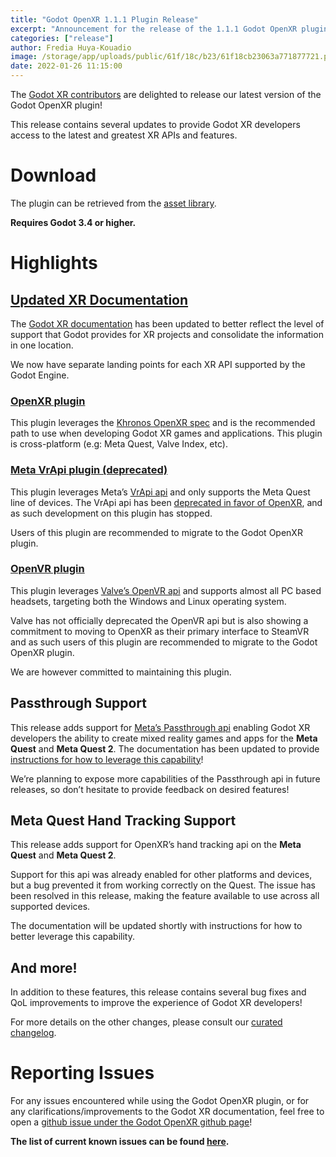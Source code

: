 ```yaml
---
title: "Godot OpenXR 1.1.1 Plugin Release"
excerpt: "Announcement for the release of the 1.1.1 Godot OpenXR plugin. The release includes several features including updated XR documentation, support for Meta Passthrough api and support for OpenXR hand tracking api."
categories: ["release"]
author: Fredia Huya-Kouadio
image: /storage/app/uploads/public/61f/18c/b23/61f18cb23063a771877721.png
date: 2022-01-26 11:15:00
---
```


The [Godot XR contributors](https://github.com/GodotVR/godot_openxr/blob/e4af8c7b7168a7748a4e4929bc6779bb422baca7/CONTRIBUTORS.md) are delighted to release our latest version of the Godot OpenXR plugin!

This release contains several updates to provide Godot XR developers access to the latest and greatest XR APIs and features.


# Download
The plugin can be retrieved from the [asset library](https://godotengine.org/asset-library/asset/986).

**Requires Godot 3.4 or higher.**

# Highlights
## [Updated XR Documentation](https://docs.godotengine.org/en/stable/tutorials/vr/index.html)
The [Godot XR documentation](https://docs.godotengine.org/en/stable/tutorials/vr/index.html) has been updated to better reflect the level of support that Godot provides for XR projects and consolidate the information in one location.

We now have separate landing points for each XR API supported by the Godot Engine.

### [OpenXR plugin](https://docs.godotengine.org/en/stable/tutorials/vr/openxr/index.html)
This plugin leverages the [Khronos OpenXR spec](https://www.khronos.org/openxr/) and is the recommended path to use when developing Godot XR games and applications. This plugin is cross-platform (e.g: Meta Quest, Valve Index, etc).

### [Meta VrApi plugin (deprecated)](https://docs.godotengine.org/en/stable/tutorials/vr/oculus_mobile/index.html)
This plugin leverages Meta’s [VrApi api](https://developer.oculus.com/documentation/native/android/mobile-vrapi/) and only supports the Meta Quest line of devices. The VrApi api has been [deprecated in favor of OpenXR](https://developer.oculus.com/blog/oculus-all-in-on-openxr-deprecates-proprietary-apis/), and as such development on this plugin has stopped.

Users of this plugin are recommended to migrate to the Godot OpenXR plugin.

### [OpenVR plugin](https://docs.godotengine.org/en/stable/tutorials/vr/openvr/index.html)
This plugin leverages [Valve’s OpenVR api](https://en.wikipedia.org/wiki/OpenVR) and supports almost all PC based headsets, targeting both the Windows and Linux operating system.

Valve has not officially deprecated the OpenVR api but is also showing a commitment to moving to OpenXR as their primary interface to SteamVR and as such users of this plugin are recommended to migrate to the Godot OpenXR plugin.

We are however committed to maintaining this plugin.

## Passthrough Support
This release adds support for [Meta’s Passthrough api](https://developer.oculus.com/blog/mixed-reality-with-passthrough/) enabling Godot XR developers the ability to create mixed reality games and apps for the **Meta Quest** and **Meta Quest 2**.
The documentation has been updated to provide [instructions for how to leverage this capability](https://docs.godotengine.org/en/stable/tutorials/vr/openxr/passthrough.html)!

We’re planning to expose more capabilities of the Passthrough api in future releases, so don’t hesitate to provide feedback on desired features!

## Meta Quest Hand Tracking Support
This release adds support for OpenXR’s hand tracking api on the **Meta Quest** and **Meta Quest 2**.

Support for this api was already enabled for other platforms and devices, but a bug prevented it from working correctly on the Quest. The issue has been resolved in this release, making the feature available to use across all supported devices.

The documentation will be updated shortly with instructions for how to better leverage this capability.

## And more!
In addition to these features, this release contains several bug fixes and QoL improvements to improve the experience of Godot XR developers!

For more details on the other changes, please consult our [curated changelog](https://github.com/GodotVR/godot_openxr/releases/tag/1.1.1).

# Reporting Issues
For any issues encountered while using the Godot OpenXR plugin, or for any clarifications/improvements to the Godot XR documentation, feel free to open a [github issue under the Godot OpenXR github page](https://github.com/GodotVR/godot_openxr/issues)!

**The list of current known issues can be found [here](https://github.com/GodotVR/godot_openxr/issues?q=is%3Aopen+is%3Aissue+label%3Abug).**